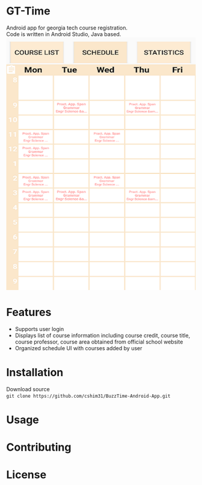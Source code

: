 # GT-Time
Android app for georgia tech course registration.\
Code is written in Android Studio, Java based.\
![App Img](app/src/main/res/img/portfolio1.png)

# Features
* Supports user login 
* Displays list of course information including course credit, course title, course professor, course area obtained from official school website
* Organized schedule UI with courses added by user 

# Installation
Download source\
`git clone https://github.com/cshim31/BuzzTime-Android-App.git `

# Usage

# Contributing

# License
